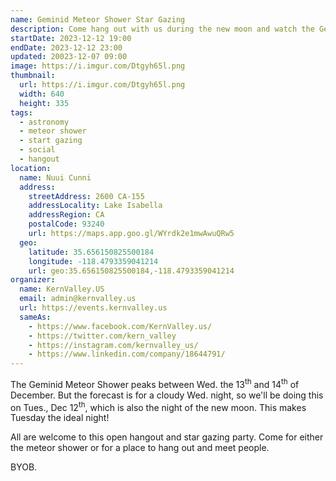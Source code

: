 ```yaml
---
name: Geminid Meteor Shower Star Gazing
description: Come hang out with us during the new moon and watch the Geminid Meteor Shower
startDate: 2023-12-12 19:00
endDate: 2023-12-12 23:00
updated: 20023-12-07 09:00
image: https://i.imgur.com/Dtgyh65l.png
thumbnail:
  url: https://i.imgur.com/Dtgyh65l.png
  width: 640
  height: 335
tags:
  - astronomy
  - meteor shower
  - start gazing
  - social
  - hangout
location:
  name: Nuui Cunni
  address:
    streetAddress: 2600 CA-155
    addressLocality: Lake Isabella
    addressRegion: CA
    postalCode: 93240
    url: https://maps.app.goo.gl/WYrdk2e1mwAwuQRw5
  geo:
    latitude: 35.656150825500184
    longitude: -118.4793359041214
    url: geo:35.656150825500184,-118.4793359041214
organizer:
  name: KernValley.US
  email: admin@kernvalley.us
  url: https://events.kernvalley.us
  sameAs:
    - https://www.facebook.com/KernValley.us/
    - https://twitter.com/kern_valley
    - https://instagram.com/kernvalley_us/
    - https://www.linkedin.com/company/18644791/
---
```

The Geminid Meteor Shower peaks between Wed. the 13<sup>th</sup> and 14<sup>th</sup>
of December. But the forecast is for a cloudy Wed. night, so we'll be doing this
on Tues., Dec 12<sup>th</sup>, which is also the night of the new moon. This
makes Tuesday the ideal night!

All are welcome to this open hangout and star gazing party. Come for either the
meteor shower or for a place to hang out and meet people.

BYOB.
